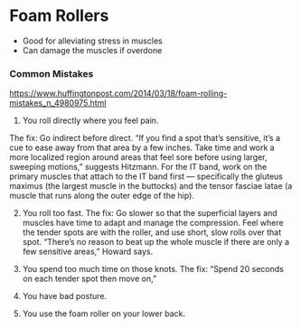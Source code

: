 # Foam Rollers

- Good for alleviating stress in muscles
- Can damage the muscles if overdone

### Common Mistakes

https://www.huffingtonpost.com/2014/03/18/foam-rolling-mistakes_n_4980975.html

1. You roll directly where you feel pain.

The fix: Go indirect before direct. “If you find a spot that’s sensitive, it’s a cue to ease away from that area by a few inches. Take time and work a more localized region around areas that feel sore before using larger, sweeping motions,” suggests Hitzmann. For the IT band, work on the primary muscles that attach to the IT band first — specifically the gluteus maximus (the largest muscle in the buttocks) and the tensor fasciae latae (a muscle that runs along the outer edge of the hip).

2. You roll too fast.
The fix: Go slower so that the superficial layers and muscles have time to adapt and manage the compression. Feel where the tender spots are with the roller, and use short, slow rolls over that spot. “There’s no reason to beat up the whole muscle if there are only a few sensitive areas,” Howard says.

3. You spend too much time on those knots.
The fix: “Spend 20 seconds on each tender spot then move on,”
4. You have bad posture.

5. You use the foam roller on your lower back.
